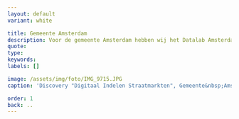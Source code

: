 ```yaml
---
layout: default
variant: white

title: Gemeente Amsterdam
description: Voor de gemeente Amsterdam hebben wij het Datalab Amsterdam opgericht, dé werkplaats voor datagedreven innovatie en verbetering van digitale dienstverlening.
quote: 
type: 
keywords:
labels: []

image: /assets/img/foto/IMG_9715.JPG
caption: 'Discovery "Digitaal Indelen Straatmarkten", Gemeente&nbsp;Amsterdam'

order: 1
back: ..
---
```

